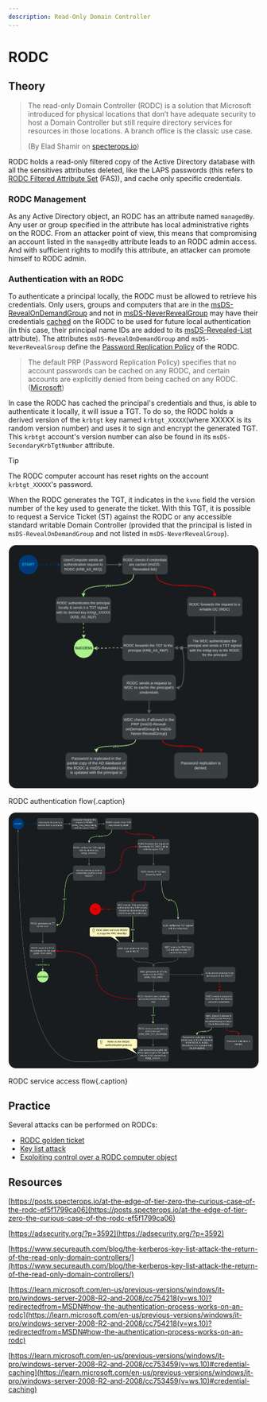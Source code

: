 ```yaml
---
description: Read-Only Domain Controller
---
```


# RODC

## Theory

> The read-only Domain Controller (RODC) is a solution that Microsoft introduced for physical locations that don’t have adequate security to host a Domain Controller but still require directory services for resources in those locations. A branch office is the classic use case.
>
> (By Elad Shamir on [specterops.io](https://posts.specterops.io/at-the-edge-of-tier-zero-the-curious-case-of-the-rodc-ef5f1799ca06))

RODC holds a read-only filtered copy of the Active Directory database with all the sensitives attributes deleted, like the LAPS passwords (this refers to [RODC Filtered Attribute Set](https://learn.microsoft.com/en-us/previous-versions/windows/it-pro/windows-server-2008-R2-and-2008/cc753459(v=ws.10)#rodc-fas) (FAS)), and cache only specific credentials. 

### RODC Management

As any Active Directory object, an RODC has an attribute named `managedBy`. Any user or group specified in the attribute has local administrative rights on the RODC. From an attacker point of view, this means that compromising an account listed in the `managedBy` attribute leads to an RODC admin access. And with sufficient rights to modify this attribute, an attacker can promote himself to RODC admin.

### Authentication with an RODC

To authenticate a principal locally, the RODC must be allowed to retrieve his credentials. Only users, groups and computers that are in the [msDS-RevealOnDemandGroup](https://learn.microsoft.com/en-us/windows/win32/adschema/a-msds-revealondemandgroup) and not in [msDS-NeverRevealGroup](https://learn.microsoft.com/en-us/windows/win32/adschema/a-msds-neverrevealgroup) may have their credentials [cached](https://learn.microsoft.com/en-us/previous-versions/windows/it-pro/windows-server-2008-R2-and-2008/cc753459(v=ws.10)#credential-caching) on the RODC to be used for future local authentication (in this case, their principal name IDs are added to its [msDS-Revealed-List](https://learn.microsoft.com/en-us/windows/win32/adschema/a-msds-revealedlist) attribute). The attributes `msDS-RevealOnDemandGroup` and `msDS-NeverRevealGroup` define the [Password Replication Policy](https://learn.microsoft.com/en-us/previous-versions/windows/it-pro/windows-server-2008-r2-and-2008/cc730883(v=ws.10)) of the RODC.

> The default PRP (Password Replication Policy) specifies that no account passwords can be cached on any RODC, and certain accounts are explicitly denied from being cached on any RODC.\
> ([Microsoft](https://learn.microsoft.com/en-us/previous-versions/windows/it-pro/windows-server-2008-R2-and-2008/cc753459(v=ws.10)#credential-caching))

In case the RODC has cached the principal's credentials and thus, is able to authenticate it locally, it will issue a TGT. To do so, the RODC holds a derived version of the `krbtgt` key named `krbtgt_XXXXX`(where XXXXX is its random version number) and uses it to sign and encrypt the generated TGT. This `krbtgt` account's version number can also be found in its `msDS-SecondaryKrbTgtNumber` attribute. 

> [!TIP]
> The RODC computer account has reset rights on the account `krbtgt_XXXXX`'s password.

When the RODC generates the TGT, it indicates in the `kvno` field the version number of the key used to generate the ticket. With this TGT, it is possible to request a Service Ticket (ST) against the RODC or any accessible standard writable Domain Controller (provided that the principal is listed in `msDS-RevealOnDemandGroup` and not listed in `msDS-NeverRevealGroup`).

![](<assets/RODC Authentication mindmap.png>)

RODC authentication flow{.caption}


![](<assets/RODC Access to resources mindmap.png>)

RODC service access flow{.caption}


## Practice

Several attacks can be performed on RODCs:

* [RODC golden ticket](../kerberos/forged-tickets/rodc-golden-tickets.md)
* [Key list attack](../credentials/dumping/kerberos-key-list.md)
* [Exploiting control over a RODC computer object](../dacl/rights-on-rodc-object.md)

## Resources

[https://posts.specterops.io/at-the-edge-of-tier-zero-the-curious-case-of-the-rodc-ef5f1799ca06](https://posts.specterops.io/at-the-edge-of-tier-zero-the-curious-case-of-the-rodc-ef5f1799ca06)

[https://adsecurity.org/?p=3592](https://adsecurity.org/?p=3592)

[https://www.secureauth.com/blog/the-kerberos-key-list-attack-the-return-of-the-read-only-domain-controllers/](https://www.secureauth.com/blog/the-kerberos-key-list-attack-the-return-of-the-read-only-domain-controllers/)

[https://learn.microsoft.com/en-us/previous-versions/windows/it-pro/windows-server-2008-R2-and-2008/cc754218(v=ws.10)?redirectedfrom=MSDN#how-the-authentication-process-works-on-an-rodc](https://learn.microsoft.com/en-us/previous-versions/windows/it-pro/windows-server-2008-R2-and-2008/cc754218(v=ws.10)?redirectedfrom=MSDN#how-the-authentication-process-works-on-an-rodc)

[https://learn.microsoft.com/en-us/previous-versions/windows/it-pro/windows-server-2008-R2-and-2008/cc753459(v=ws.10)#credential-caching](https://learn.microsoft.com/en-us/previous-versions/windows/it-pro/windows-server-2008-R2-and-2008/cc753459(v=ws.10)#credential-caching)

